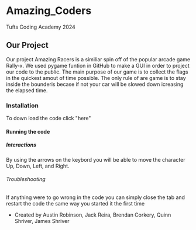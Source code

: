 # Amazing_Coders
Tufts Coding Academy 2024

## Our Project
Our project Amazing Racers is a similiar spin off of the popular arcade game Rally-x. We used pygame funtion in GitHub to make a GUI in order to project our code to the public. The main purpose of our game is to collect the flags in the quickest amout of time possible. The only rule of are game is to stay inside the bounderis becase if not your car will be slowed down icreasing the elapsed time.

### Installation 
To down load the code click "here" 

#### Running the code

##### Interactions
By using the arrows on the keybord you will be able to move the character Up, Down, Left, and Right.

###### Troubleshooting
If anything were to go wrong in the code you can simply close the tab and restart the code the same way you started it the first time 

- Created by Austin Robinson, Jack Reira, Brendan Corkery, Quinn Shriver, James Shriver


